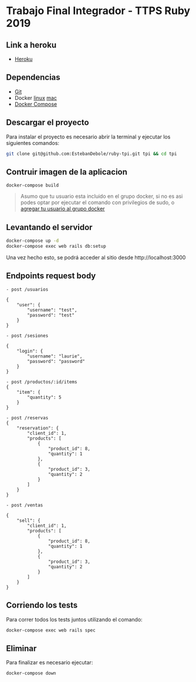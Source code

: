 # Trabajo Final Integrador - TTPS Ruby 2019

## Link a heroku
- [Heroku](https://inventory-management-tpi.herokuapp.com/)

## Dependencias
- [Git](https://git-scm.com/book/en/v2/Getting-Started-Installing-Git)
- Docker [linux](https://docs.docker.com/v17.09/engine/installation/linux/docker-ce/ubuntu/) [mac](https://docs.docker.com/v17.09/docker-for-mac/install/)
- [Docker Compose](https://docs.docker.com/compose/install/)

## Descargar el proyecto

Para instalar el proyecto es necesario abrir la terminal y ejecutar los siguientes comandos:

```sh
git clone git@github.com:EstebanDebole/ruby-tpi.git tpi && cd tpi
```
## Contruir imagen de la aplicacion

```
docker-compose build
```
> Asumo que tu usuario esta incluido en el grupo docker, si no es asi podes optar por ejecutar el comando con privilegios de sudo, o [agregar tu usuario al grupo docker](https://docs.docker.com/install/linux/linux-postinstall/)


## Levantando el servidor

```sh
docker-compose up -d
docker-compose exec web rails db:setup
```

Una vez hecho esto, se podrá acceder al sitio desde http://localhost:3000

## Endpoints request body
```
- post /usuarios

{
    "user": {
        "username": "test",
        "password": "test"
    }
}
```
```
- post /sesiones

{
    "login": {
        "username": "laurie",
        "password": "password"
    }
}
```
```
- post /productos/:id/items
{
    "item": {
        "quantity": 5
    }
}
```
```
- post /reservas
{
    "reservation": {
        "client_id": 1,
        "products": [
            {
                "product_id": 8,
                "quantity": 1
            },
            {
                "product_id": 3,
                "quantity": 2
            }
        ]
    }
}
```
```
- post /ventas

{
    "sell": {
        "client_id": 1,
        "products": [
            {
                "product_id": 8,
                "quantity": 1
            },
            {
                "product_id": 3,
                "quantity": 2
            }
        ]
    }
}
```

## Corriendo los tests
Para correr todos los tests juntos utilizando el comando:
```sh
docker-compose exec web rails spec
```

## Eliminar
Para finalizar es necesario ejecutar:

```sh
docker-compose down
```



